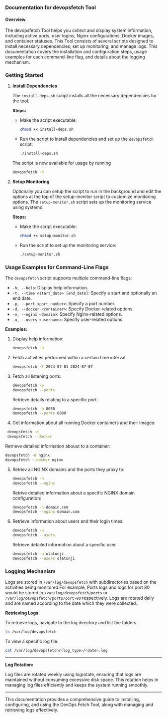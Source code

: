### Documentation for devopsfetch Tool

#### Overview
The devopsfetch Tool helps you  collect and display system information, including active ports, user logins, Nginx configurations, Docker images, and container statuses. This Tool consists of several scripts designed to install necessary dependencies, set up monitoring, and manage logs. This documentation covers the installation and configuration steps, usage examples for each command-line flag, and details about the logging mechanism.

### Getting Started

1. **Install Dependencies**

   The `install-deps.sh` script installs all the necessary dependencies for the tool.

   **Steps:**
   - Make the script executable:

     ```sh
     chmod +x install-deps.sh
     ```

   - Run the script to install dependencies and set up the `devopsfetch` script:

     ```sh
     ./install-deps.sh
     ```
    The script is now available for usage by running 

     ```sh
     devopsfetch -h
     ```
2. **Setup Monitoring**

   Optionally you can setup the script to run in the background and edit the options at the top of the setup-monitor script to customize  monitoring options. The `setup-monitor.sh` script sets up the monitoring service using systemd.

   **Steps:**
   - Make the script executable:

     ```sh
     chmod +x setup-monitor.sh
     ```

   - Run the script to set up the monitoring service:

     ```sh
     ./setup-monitor.sh
     ```

### Usage Examples for Command-Line Flags

The `devopsfetch` script supports multiple command-line flags:

- `-h, --help`: Display help information.
- `-t, --time <start_date> [end_date]`: Specify a start and optionally an end date.
- `-p, --port <port_number>`: Specify a port number.
- `-d, --docker <container>`: Specify Docker-related options.
- `-n, --nginx <domain>`: Specify Nginx-related options.
- `-u, --users <username>`: Specify user-related options.

**Examples:**

1. Display help information:

   ```sh
   devopsfetch -h
   ```

2. Fetch activities performed within a certain time interval:

   ```sh
   devopsfetch -t 2024-07-01 2024-07-07
   ```

3. Fetch all listening ports:

     ```sh
   devopsfetch -p 
   devopsfetch --ports 
   ``` 
   Retrieve details relating to a specific port:

   ```sh
   devopsfetch -p 8080
   devopsfetch --ports 8080
   ```

4. Get information about all running Docker containers and their images:

  ```sh
   devopsfetch -d
   devopsfetch --docker
   ```
   Retrieve detailed information abouut to a container:

   ```sh
   devopsfetch -d nginx
   devopsfetch --docker nginx
   ```

5. Retriev all NGINX domains and the ports they proxy to:

   ```sh
   devopsfetch -n 
   devopsfetch --nginx 
   ```
   Retrive detailed information about a specific NGINX domain configuration:

   ```sh
   devopsfetch -n domain.com
   devopsfetch --nginx domain.com
   ```

6. Retrieve information about users and their login times:

   ```sh
   devopsfetch -u
   devopsfetch --users
   ```
   Retrieve detailed information about a specific user
   ```sh
   devopsfetch -u olatunji
   devopsfetch --users olatunji
   ```

### Logging Mechanism

Logs are stored in `/var/log/devopsfetch` with subdirectories based on the activities being monitored.For example, Ports logs and logs for port 80 would be stored in  `/var/log/devopsfetch/ports` or `/var/log/devopsfetch/ports/port-80` respectively.  Logs are rotated daily and are named according to the date which they were collected.


**Retrieving Logs:**

To retrieve logs, navigate to the log directory and list the folders:

```sh
ls /var/log/devopsfetch
```

To view a specific log file:

```sh
cat /var/log/devopsfetch/<log_type>/<date>.log
```

---

**Log Rotation:**

Log files are rotated weekly using logrotate, ensuring that logs are maintained without consuming excessive disk space. This rotation helps in managing log files efficiently and keeps the system running smoothly.

---

This documentation provides a comprehensive guide to installing, configuring, and using the DevOps Fetch Tool, along with managing and retrieving logs effectively.

